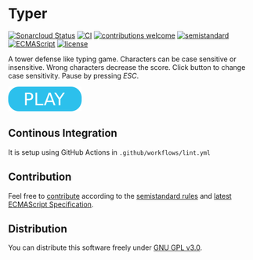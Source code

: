 # Typer

[![Sonarcloud Status](https://sonarcloud.io/api/project_badges/measure?project=berkerol_typer&metric=alert_status)](https://sonarcloud.io/dashboard?id=berkerol_typer)
[![CI](https://github.com/berkerol/typer/actions/workflows/lint.yml/badge.svg?branch=master)](https://github.com/berkerol/typer/actions/workflows/lint.yml)
[![contributions welcome](https://img.shields.io/badge/contributions-welcome-brightgreen.svg)](https://github.com/berkerol/typer/issues)
[![semistandard](https://img.shields.io/badge/code%20style-semistandard-brightgreen.svg)](https://github.com/Flet/semistandard)
[![ECMAScript](https://img.shields.io/badge/ECMAScript-latest-brightgreen.svg)](https://www.ecma-international.org/ecma-262)
[![license](https://img.shields.io/badge/license-GNU%20GPL%20v3.0-blue.svg)](https://github.com/berkerol/typer/blob/master/LICENSE)

A tower defense like typing game. Characters can be case sensitive or insensitive. Wrong characters decrease the score. Click button to change case sensitivity. Pause by pressing _ESC_.

[![button](play.png)](https://berkerol.github.io/typer/typer.html)

## Continous Integration

It is setup using GitHub Actions in `.github/workflows/lint.yml`

## Contribution

Feel free to [contribute](https://github.com/berkerol/typer/issues) according to the [semistandard rules](https://github.com/Flet/semistandard) and [latest ECMAScript Specification](https://www.ecma-international.org/ecma-262).

## Distribution

You can distribute this software freely under [GNU GPL v3.0](https://github.com/berkerol/typer/blob/master/LICENSE).
